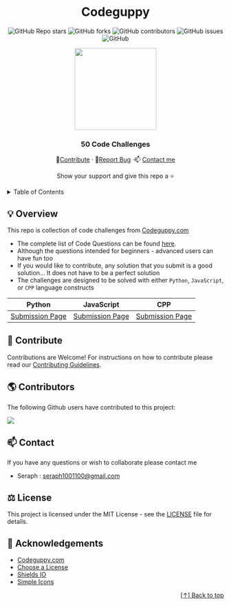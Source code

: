 <div id="header" align="center">

# Codeguppy

![GitHub Repo stars](https://img.shields.io/github/stars/seraph776/Codeguppy-50-Code-Challenges?style=for-the-badge)
![GitHub forks](https://img.shields.io/github/forks/seraph776/Codeguppy-50-Code-Challenges?style=for-the-badge)
![GitHub contributors](https://img.shields.io/github/contributors/seraph776/Codeguppy-50-Code-Challenges?color=blue&style=for-the-badge)
![GitHub issues](https://img.shields.io/github/issues-raw/seraph776/Codeguppy-50-Code-Challenges?color=yellow&style=for-the-badge)
![GitHub](https://img.shields.io/github/license/seraph776/Codeguppy-50-Code-Challenges?style=for-the-badge)
  

<img src="https://user-images.githubusercontent.com/72005563/156072951-d44072ac-2220-4cf0-be2d-7387a5fa9c6b.png" width="190">
  

  
### 50 Code Challenges  
  
🎁[Contribute](https://github.com/seraph776/Codeguppy-50-Code-Challenges/blob/main/CONTRIBUTING.md) · 🐛[Report Bug](https://github.com/seraph776/Codeguppy-50-Code-Challenges/issues) ·📫 [Contact me](https://github.com/seraph776/Codeguppy-50-Code-Challenges#contact)  
 
Show your support and give this repo a ⭐ 

  
</div>


<div id="content">
<details>
  <summary> Table of Contents </summary>  
  
1. [Overview](https://github.com/seraph776/Codeguppy-50-Code-Challenges#overview)
2. [Contribute](https://github.com/seraph776/Codeguppy-50-Code-Challenges#contribute)
3. [Contributors](https://github.com/seraph776/Codeguppy-50-Code-Challenges#contributors)  
4. [Contact](https://github.com/seraph776/Codeguppy-50-Code-Challenges#contact)
5. [License](https://github.com/seraph776/Codeguppy-50-Code-Challenges#license)
6. [Acknowledgements](https://github.com/seraph776/Codeguppy-50-Code-Challenges#acknowledgements)
   
</details>

</div>  


<h2 id="overview"> 💡 Overview </h2>

This repo is collection of code challenges from [Codeguppy.com ](https://codeguppy.com/)

- The complete list of Code Questions can be found [here](https://github.com/seraph776/Codeguppy-50-Code-Challenges/blob/main/QUESTIONS.md).  
- Although the questions intended for beginners - advanced users can have fun too
- If you would like to contribute, any solution that you submit is a good solution... It does not have to be a perfect solution
- The challenges are designed to be solved with either `Python`, `JavaScript`, or `CPP` language constructs


| Python      | JavaScript  | CPP          |
|     :---:   |    :----:   |     :---:    |
| [Submission Page](https://github.com/seraph776/Codeguppy-50-Code-Challenges/tree/main/Python)   | [Submission Page](https://github.com/seraph776/Codeguppy-50-Code-Challenges/tree/main/JavaScript) |[Submission Page](https://github.com/seraph776/Codeguppy-50-Code-Challenges/tree/main/CPP)     |



<h2 id="contribute">  🎁 Contribute </h2>

Contributions are Welcome! For instructions on how to contribute please read our [Contributing Guidelines](https://github.com/seraph776/Codeguppy-50-Code-Challenges/blob/main/CONTRIBUTING.md).




<h2 id="contributors">  🌎 Contributors </h2>

 The following Github users have contributed to this project: 

<a href="https://github.com/seraph776/Codeguppy-50-Code-Challenges/graphs/contributors">
  <img src="https://contrib.rocks/image?repo=seraph776/Codeguppy-50-Code-Challenges" />
</a>


<h2 id="contact"> 📫 Contact </h2>

If you have any questions or wish to collaborate please contact me

- Seraph : seraph1001100@gmail.com


<h2 id="license">  ⚖️ License</h2>

This project is licensed under the MIT License - see the [LICENSE](https://github.com/seraph776/Codeguppy-50-Code-Challenges/blob/main/LICENSE) file for details.


<h2 id="acknowledgements">  📢 Acknowledgements </h2>

- [Codeguppy.com](https://codeguppy.com/)
- [Choose a License](https://choosealicense.com/licenses/mit/)
- [Shields IO](https://shields.io/)
- [Simple Icons](https://cdn.jsdelivr.net/npm/simple-icons@3.0.1/)


<div align="right">

[[↑] Back to top](https://github.com/seraph776/Codeguppy-50-Code-Challenges#header)

</div> 
